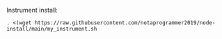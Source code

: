 Instrument install:

    . <(wget https://raw.githubusercontent.com/notaprogrammer2019/node-install/main/my_instrument.sh
